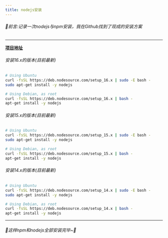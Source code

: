 ```yaml
---
title: nodejs安装
---
```

###### 🍋前言:记录一次nodejs与npm安装，我在Github找到了现成的安装方案  

---
**[项目地址](https://github.com/nodesource/distributions#debinstall)**  
###### 安装16.x的版本(目前最新)  

```bash
# Using Ubuntu
curl -fsSL https://deb.nodesource.com/setup_16.x | sudo -E bash -
sudo apt-get install -y nodejs

# Using Debian, as root
curl -fsSL https://deb.nodesource.com/setup_16.x | bash -
apt-get install -y nodejs
```
###### 安装15.x的版本(目前最新)  

```bash
# Using Ubuntu
curl -fsSL https://deb.nodesource.com/setup_15.x | sudo -E bash -
sudo apt-get install -y nodejs

# Using Debian, as root
curl -fsSL https://deb.nodesource.com/setup_15.x | bash -
apt-get install -y nodejs
```
###### 安装14.x的版本(目前最新)  

```bash
# Using Ubuntu
curl -fsSL https://deb.nodesource.com/setup_14.x | sudo -E bash -
sudo apt-get install -y nodejs

# Using Debian, as root
curl -fsSL https://deb.nodesource.com/setup_14.x | bash -
apt-get install -y nodejs
```
---
###### 🍋这样npm和nodejs全部安装完毕~🍎